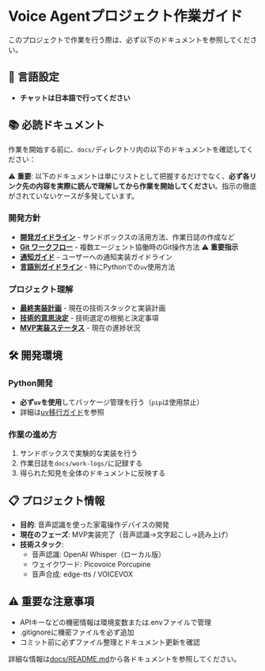 # Voice Agentプロジェクト作業ガイド

このプロジェクトで作業を行う際は、必ず以下のドキュメントを参照してください。

## 🎌 言語設定
- **チャットは日本語で行ってください**

## 📚 必読ドキュメント

作業を開始する前に、`docs/`ディレクトリ内の以下のドキュメントを確認してください：

⚠️ **重要**: 以下のドキュメントは単にリストとして把握するだけでなく、**必ず各リンク先の内容を実際に読んで理解してから作業を開始してください**。指示の徹底がされていないケースが多発しています。

### 開発方針
- **[開発ガイドライン](docs/development-guidelines.md)** - サンドボックスの活用方法、作業日誌の作成など
- **[Git ワークフロー](docs/git-workflow.md)** - 複数エージェント協働時のGit操作方法 ⚠️ **重要指示**
- **[通知ガイド](docs/notification-guide.md)** - ユーザーへの通知実装ガイドライン
- **[言語別ガイドライン](docs/language-specific-guidelines.md)** - 特にPythonでの`uv`使用方法

### プロジェクト理解
- **[最終実装計画](docs/final-implementation-plan.md)** - 現在の技術スタックと実装計画
- **[技術的意思決定](docs/technical-decisions.md)** - 技術選定の根拠と決定事項
- **[MVP実装ステータス](docs/mvp-implementation-status.md)** - 現在の進捗状況

## 🛠️ 開発環境

### Python開発
- **必ず`uv`を使用**してパッケージ管理を行う（`pip`は使用禁止）
- 詳細は[uv移行ガイド](docs/uv-migration-guide.md)を参照

### 作業の進め方
1. サンドボックスで実験的な実装を行う
2. 作業日誌を`docs/work-logs/`に記録する
3. 得られた知見を全体のドキュメントに反映する

## 📋 プロジェクト情報

- **目的**: 音声認識を使った家電操作デバイスの開発
- **現在のフェーズ**: MVP実装完了（音声認識→文字起こし→読み上げ）
- **技術スタック**: 
  - 音声認識: OpenAI Whisper（ローカル版）
  - ウェイクワード: Picovoice Porcupine
  - 音声合成: edge-tts / VOICEVOX

## ⚠️ 重要な注意事項

- APIキーなどの機密情報は環境変数または.envファイルで管理
- .gitignoreに機密ファイルを必ず追加
- コミット前に必ずファイル整理とドキュメント更新を確認

詳細な情報は[docs/README.md](docs/README.md)から各ドキュメントを参照してください。
